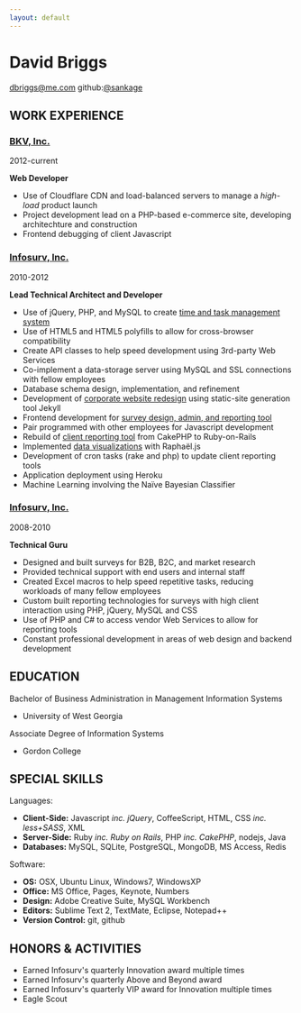 ```yaml
---
layout: default
---
```


David Briggs
======================================================================
[dbriggs@me.com](mailto:dbriggs@me.com)
github:[@sankage](https://github.com/sankage)


WORK EXPERIENCE
----------------------------------------------------------------------

### [BKV, Inc.](http://www.bkv.com)
2012-current

**Web Developer**

* Use of Cloudflare CDN and load-balanced servers to manage a _high-load_ product launch
* Project development lead on a PHP-based e-commerce site, developing architechture and construction
* Frontend debugging of client Javascript


### [Infosurv, Inc.](http://www.infosurv.com)
2010-2012

**Lead Technical Architect and Developer**

* Use of jQuery, PHP, and MySQL to create [time and task management system](/timesheets/)
* Use of HTML5 and HTML5 polyfills to allow for cross-browser compatibility
* Create API classes to help speed development using 3rd-party Web Services
* Co-implement a data-storage server using MySQL and SSL connections with fellow employees
* Database schema design, implementation, and refinement
* Development of [corporate website redesign](/website-redesign/) using static-site generation tool Jekyll
* Frontend development for [survey design, admin, and reporting tool](/survey-and-reporting-tool/)
* Pair programmed with other employees for Javascript development
* Rebuild of [client reporting tool](/smile_brands_portal/) from CakePHP to Ruby-on-Rails
* Implemented [data visualizations](/charts-and-graphs/) with Raphaël.js
* Development of cron tasks (rake and php) to update client reporting tools
* Application deployment using Heroku
* Machine Learning involving the Naïve Bayesian Classifier

### [Infosurv, Inc.](http://www.infosurv.com)
2008-2010

**Technical Guru**

* Designed and built surveys for B2B, B2C, and market research
* Provided technical support with end users and internal staff
* Created Excel macros to help speed repetitive tasks, reducing workloads of many fellow employees
* Custom built reporting technologies for surveys with high client interaction using PHP, jQuery, MySQL and CSS
* Use of PHP and C# to access vendor Web Services to allow for reporting tools
* Constant professional development in areas of web design and backend development


EDUCATION
----------------------------------------------------------------------

Bachelor of Business Administration in Management Information Systems
- University of West Georgia

Associate Degree of Information Systems
- Gordon College


SPECIAL SKILLS
----------------------------------------------------------------------

Languages:

* **Client-Side:** Javascript _inc. jQuery_, CoffeeScript, HTML, CSS _inc. less+SASS_, XML
* **Server-Side:** Ruby _inc. Ruby on Rails_, PHP _inc. CakePHP_, nodejs, Java
* **Databases:** MySQL, SQLite, PostgreSQL, MongoDB, MS Access, Redis

Software:

* **OS:** OSX, Ubuntu Linux, Windows7, WindowsXP
* **Office:** MS Office, Pages, Keynote, Numbers
* **Design:** Adobe Creative Suite, MySQL Workbench
* **Editors:** Sublime Text 2, TextMate, Eclipse, Notepad++
* **Version Control:** git, github


HONORS & ACTIVITIES
----------------------------------------------------------------------

* Earned Infosurv's quarterly Innovation award multiple times
* Earned Infosurv's quarterly Above and Beyond award
* Earned Infosurv's quarterly VIP award for Innovation multiple times
* Eagle Scout
